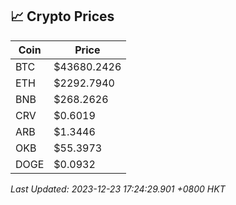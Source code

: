 ## 📈 Crypto Prices

| Coin | Price |
| ---- | ----- |
| BTC | $43680.2426 |
| ETH | $2292.7940 |
| BNB | $268.2626 |
| CRV | $0.6019 |
| ARB | $1.3446 |
| OKB | $55.3973 |
| DOGE | $0.0932 |

_Last Updated: 2023-12-23 17:24:29.901 +0800 HKT_